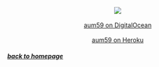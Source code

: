 <p align="center"> 
  <img src="https://media.giphy.com/media/26s7LynqshBny/giphy.gif"/><br><br>
  <a href="http://128.199.169.112;3000">aum59 on DigitalOcean</a><br><br>
  <a href="https://aum59.herokuapp.com">aum59 on Heroku</a><br>  
</p>

##### [*back to homepage*](index.md)

